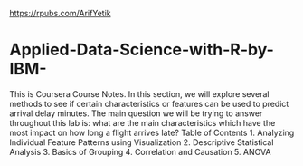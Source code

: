 https://rpubs.com/ArifYetik

# Applied-Data-Science-with-R-by-IBM-
This is Coursera Course Notes. 
In this section, we will explore several methods to see if certain characteristics or features can be used to predict arrival delay minutes. The main question we will be trying to answer throughout this lab is: what are the main characteristics which have the most impact on how long a flight arrives late? Table of Contents 1. Analyzing Individual Feature Patterns using Visualization 2. Descriptive Statistical Analysis 3. Basics of Grouping 4. Correlation and Causation 5. ANOVA
